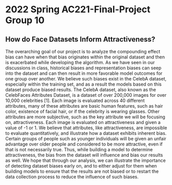 # 2022 Spring AC221-Final-Project Group 10
## How do Face Datasets Inform Attractiveness?
The overarching goal of our project is to analyze the compounding effect bias can have when that bias originates within the original dataset and then is exacerbated while developing the algorithm. As we have seen in our discussions in class, historical biases and representation biases can seep into the dataset and can then result in more favorable model outcomes for one group over another. We believe such biases exist in the CelebA dataset, especially within the training set, and as a result the models based on this dataset produce biased results. The CelebA dataset, also known as the CelebFaces Attributes Dataset, is a dataset of over 200,000 images for over 10,000 celebrities [1]. Each image is evaluated across 40 different attributes, many of these attributes are basic human features, such as hair color, existence of facial hair, or if the celebrity is wearing glasses. Other attributes are more subjective, such as the key attribute we will be focusing on, attractiveness. Each image is evaluated on attractiveness and given a value of -1 or 1. 
We believe that attributes, like attractiveness, are impossible to evaluate quantitatively, and illustrate how a dataset exhibits inherent bias. Certain groups of people such as younger individuals will be given an unfair advantage over older people and considered to be more attractive, even if that is not necessarily true. Thus, while building a model to determine attractiveness, the bias from the dataset will influence and bias our results as well. We hope that through our analysis, we can illustrate the importance of detecting dataset biases early on, and to either adjust for them when building models to ensure that the results are not biased or to restart the data collection process to reduce the influence of such biases.

